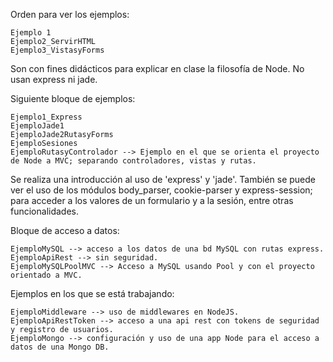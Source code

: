 Orden para ver los ejemplos:


    Ejemplo 1
    Ejemplo2_ServirHTML
    Ejemplo3_VistasyForms

Son con fines didácticos para explicar en clase la filosofía de Node. No usan express ni jade.

Siguiente bloque de ejemplos:

    Ejemplo1_Express
    EjemploJade1
    EjemploJade2RutasyForms
    EjemploSesiones
    EjemploRutasyControlador --> Ejemplo en el que se orienta el proyecto de Node a MVC; separando controladores, vistas y rutas.

Se realiza una introducción al uso de 'express' y 'jade'. También se puede ver el uso de los módulos body_parser, cookie-parser y express-session; para acceder a los valores de un formulario y a la sesión, entre otras funcionalidades.

Bloque de acceso a datos:

    EjemploMySQL --> acceso a los datos de una bd MySQL con rutas express.
    EjemploApiRest --> sin seguridad.
    EjemploMySQLPoolMVC --> Acceso a MySQL usando Pool y con el proyecto orientado a MVC.

Ejemplos en los que se está trabajando:
    
    EjemploMiddleware --> uso de middlewares en NodeJS.
    EjemploApiRestToken --> acceso a una api rest con tokens de seguridad y registro de usuarios.
    EjemploMongo --> configuración y uso de una app Node para el acceso a datos de una Mongo DB.

